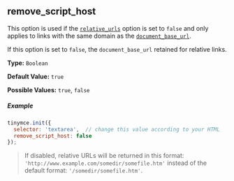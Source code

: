 ## remove_script_host

This option is used if the [`relative_urls`](#relative_urls) option is set to `false` and only applies to links with the same domain as the [`document_base_url`](#document_base_url).

If this option is set to `false`, the `document_base_url` retained for relative links.

**Type:** `Boolean`

**Default Value:** `true`

**Possible Values:** `true`, `false`

##### Example

```js
tinymce.init({
  selector: 'textarea',  // change this value according to your HTML
  remove_script_host: false
});
```

> If disabled, relative URLs will be returned in this format: `'http://www.example.com/somedir/somefile.htm'` instead of the default format: `'/somedir/somefile.htm'`.
